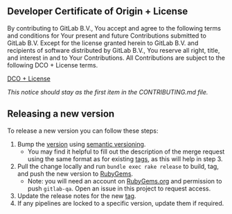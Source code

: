 ## Developer Certificate of Origin + License

By contributing to GitLab B.V., You accept and agree to the following terms and
conditions for Your present and future Contributions submitted to GitLab B.V.
Except for the license granted herein to GitLab B.V. and recipients of software
distributed by GitLab B.V., You reserve all right, title, and interest in and to
Your Contributions. All Contributions are subject to the following DCO + License
terms.

[DCO + License](https://gitlab.com/gitlab-org/dco/blob/master/README.md)

_This notice should stay as the first item in the CONTRIBUTING.md file._

## Releasing a new version

To release a new version you can follow these steps:

1. Bump the [version](lib/gitlab/qa/version.rb#L3) using [semantic versioning](https://semver.org/).
   * You may find it helpful to fill out the description of the merge request 
     using the same format as for existing [tags](/tags), as this will help in
     step 3.
2. Pull the change locally and run `bundle exec rake release` to build, tag,
   and push the new version to [RubyGems](https://rubygems.org/gems/gitlab-qa).
   * Note: you will need an account on [RubyGems.org](https://rubygems.org/)
     and permission to push `gitlab-qa`. Open an issue in this project to
     request access.
3. Update the release notes for the new [tag](./tags).
4. If any pipelines are locked to a specific version, update them if required.
